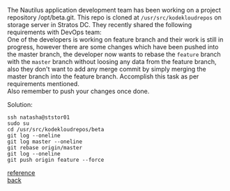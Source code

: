 The Nautilus application development team has been working on a project repository /opt/beta.git. This repo is cloned at `/usr/src/kodekloudrepos` on storage server in Stratos DC. They recently shared the following requirements with DevOps team:  
One of the developers is working on feature branch and their work is still in progress, however there are some changes which have been pushed into the master branch, the developer now wants to rebase the `feature` branch with the `master` branch without loosing any data from the feature branch, also they don't want to add any merge commit by simply merging the master branch into the feature branch. Accomplish this task as per requirements mentioned.  
Also remember to push your changes once done.  

Solution:  
```
ssh natasha@ststor01
sudo su
cd /usr/src/kodekloudrepos/beta
git log --oneline
git log master --oneline
git rebase origin/master
git log --oneline
git push origin feature --force
```

[reference](https://www.atlassian.com/git/tutorials/rewriting-history/git-rebase)  
[back](https://github.com/MederD/Kodekloud-Engineer-Tasks)

